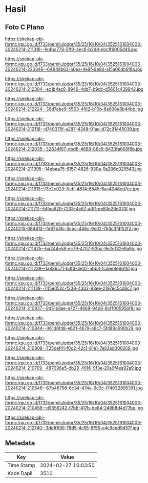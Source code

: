 # Hasil

## Foto C Plano

https://sirekap-obj-formc.kpu.go.id/f733/pemilu/pdpr/35/25/16/10/04/3525161004003-20240214-211319--1e4ba778-5ff0-4ec6-b2dd-ebc1f6005d46.jpg

https://sirekap-obj-formc.kpu.go.id/f733/pemilu/pdpr/35/25/16/10/04/3525161004003-20240214-223346--64848b63-a0ea-4e9f-9e8d-a15a06db6f8a.jpg

https://sirekap-obj-formc.kpu.go.id/f733/pemilu/pdpr/35/25/16/10/04/3525161004003-20240214-212304--ec1b4ac8-8949-4db7-b9dc-d5601c439942.jpg

https://sirekap-obj-formc.kpu.go.id/f733/pemilu/pdpr/35/25/16/10/04/3525161004003-20240214-212224--36d7ebe9-5563-4f82-b10b-6a608e8b44bb.jpg

https://sirekap-obj-formc.kpu.go.id/f733/pemilu/pdpr/35/25/16/10/04/3525161004003-20240214-212118--d740375f-a287-4248-91ae-d72c91445039.jpg

https://sirekap-obj-formc.kpu.go.id/f733/pemilu/pdpr/35/25/16/10/04/3525161004003-20240214-212035--32834f07-dbd8-4668-86c9-8433fa608f6b.jpg

https://sirekap-obj-formc.kpu.go.id/f733/pemilu/pdpr/35/25/16/10/04/3525161004003-20240214-211905--14ebaa75-6157-4826-930a-9a206c029543.jpg

https://sirekap-obj-formc.kpu.go.id/f733/pemilu/pdpr/35/25/16/10/04/3525161004003-20240214-211813--f3e2c023-7cdf-4874-8545-6ac4048cd7cc.jpg

https://sirekap-obj-formc.kpu.go.id/f733/pemilu/pdpr/35/25/16/10/04/3525161004003-20240214-211711--bffea920-7233-4c67-a0ff-ee83e20e070f.jpg

https://sirekap-obj-formc.kpu.go.id/f733/pemilu/pdpr/35/25/16/10/04/3525161004003-20240215-084413--fd67b3fc-5cbc-448c-9c02-7b3c3f4f52f2.jpg

https://sirekap-obj-formc.kpu.go.id/f733/pemilu/pdpr/35/25/16/10/04/3525161004003-20240214-211425--ba244e58-ec79-4707-93ba-9e2ef32e9a9b.jpg

https://sirekap-obj-formc.kpu.go.id/f733/pemilu/pdpr/35/25/16/10/04/3525161004003-20240214-211239--1a836c71-bdf4-4e02-abb3-fcdee8e661fd.jpg

https://sirekap-obj-formc.kpu.go.id/f733/pemilu/pdpr/35/25/16/10/04/3525161004003-20240214-211139--745e052c-f238-4302-93ee-2197ec5cd8c7.jpg

https://sirekap-obj-formc.kpu.go.id/f733/pemilu/pdpr/35/25/16/10/04/3525161004003-20240214-210937--9d51b8ae-e727-4668-94d6-8cf100595bf8.jpg

https://sirekap-obj-formc.kpu.go.id/f733/pemilu/pdpr/35/25/16/10/04/3525161004003-20240214-210844--061d6fd8-e621-4679-a8c7-5fd89a690b29.jpg

https://sirekap-obj-formc.kpu.go.id/f733/pemilu/pdpr/35/25/16/10/04/3525161004003-20240214-210809--725def41-f0c2-42c1-81e1-7a83ad000269.jpg

https://sirekap-obj-formc.kpu.go.id/f733/pemilu/pdpr/35/25/16/10/04/3525161004003-20240214-210709--487096e5-db29-4916-9f3e-20a9f4ea92a9.jpg

https://sirekap-obj-formc.kpu.go.id/f733/pemilu/pdpr/35/25/16/10/04/3525161004003-20240214-210546--67b46796-6c34-474e-9c3c-f74032895391.jpg

https://sirekap-obj-formc.kpu.go.id/f733/pemilu/pdpr/35/25/16/10/04/3525161004003-20240214-210459--d9556242-f7b8-417b-be84-249b8d4d77be.jpg

https://sirekap-obj-formc.kpu.go.id/f733/pemilu/pdpr/35/25/16/10/04/3525161004003-20240214-212740--3deff690-78d5-4c55-8f55-c4c9ced9457f.jpg


## Metadata

| Key        | Value               |
| ---------- | ------------------- |
| Time Stamp | 2024-02-27 16:03:50 |
| Kode Dapil | 3510                |



